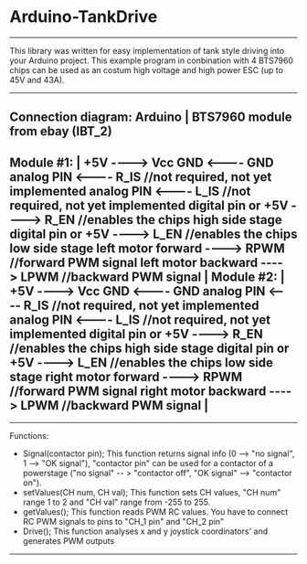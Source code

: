 # Arduino-TankDrive
___________________________________________________________________________________________________________________________________________________________________
This library was written for easy implementation of tank style driving into your Arduino project.
This example program in conbination with 4 BTS7960 chips can be used as an costum high voltage and high power ESC (up to 45V and 43A).
___________________________________________________________________________________________________________________________________________________________________
Connection diagram:
             Arduino   |   BTS7960 module from ebay (IBT_2)
---------------------------------------------------------------------
Module #1:             |
                 +5V ----> Vcc
                 GND <---- GND
          analog PIN <---- R_IS  //not required, not yet implemented
          analog PIN <---- L_IS  //not required, not yet implemented
  digital pin or +5V ----> R_EN  //enables the chips high side stage
  digital pin or +5V ----> L_EN  //enables the chips low side stage
  left motor forward ----> RPWM  //forward PWM signal
 left motor backward ----> LPWM  //backward PWM signal
                       |
 Module #2:            |
                 +5V ----> Vcc
                 GND <---- GND
          analog PIN <---- R_IS  //not required, not yet implemented
          analog PIN <---- L_IS  //not required, not yet implemented
  digital pin or +5V ----> R_EN  //enables the chips high side stage
  digital pin or +5V ----> L_EN  //enables the chips low side stage
 right motor forward ----> RPWM  //forward PWM signal
right motor backward ----> LPWM  //backward PWM signal
                        |
---------------------------------------------------------------------
___________________________________________________________________________________________________________________________________________________________________
Functions:
   - Signal(contactor pin);        This function returns signal info (0 --> "no signal", 1 --> "OK signal"),
                                   "contactor pin" can be used for a contactor of a powerstage ("no signal" -- > "contactor off", "OK signal" --> "contactor on").
   - setValues(CH num, CH val);    This function sets CH values, "CH num" range 1 to 2 and "CH val" range from -255 to 255.
   - getValues();                  This function reads PWM RC values. You have to connect RC PWM signals to pins to "CH_1 pin" and "CH_2 pin"
   - Drive();                      This function analyses x and y joystick coordinators' and generates PWM outputs
___________________________________________________________________________________________________________________________________________________________________